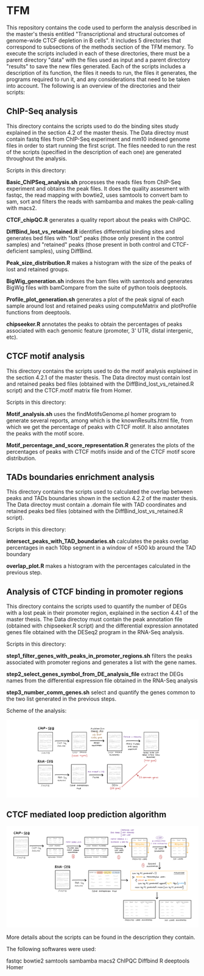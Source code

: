 # TFM

This repository contains the code used to perform the analysis described in the master's thesis entitled "Transcriptional and structural outcomes of genome-wide CTCF depletion in B cells". It includes 5 directories that correspond to subsections of the methods section of the TFM memory. To execute the scripts included in each of these directories, there must be a parent directory "data" with the files used as input and a parent directory "results" to save the new files generated. Each of the scripts includes a description of its function, the files it needs to run, the files it generates, the programs required to run it, and any considerations that need to be taken into account. The following is an overview of the directories and their scripts: 


## ChIP-Seq analysis

This directory contains the scripts used to do the binding sites study explained in the section 4.2 of the master thesis. The Data directoy must contain fastq files from ChIP-Seq experiment and mm10 indexed genome files in order to start running the first script. The files needed to run the rest of the scripts (specified in the description of each one) are generated throughout the analysis. 

Scripts in this directory:

**Basic_ChIPSeq_analysis.sh** processes the reads files from ChIP-Seq experiment and obtains the peak files. It does the quality assesment with fastqc, the read mapping with bowtie2, uses samtools to convert bam to sam, sort and filters the reads with sambamba and makes the peak-calling with macs2. 

**CTCF_chipQC.R** generates a quality report about the peaks with ChIPQC.

**DiffBind_lost_vs_retained.R** identifies differential binding sites and generates bed files with "lost" peaks (those only present in the control samples) and "retained" peaks (those present in both control and CTCF-deficient samples), using DiffBind.  

**Peak_size_distribution.R** makes a histogram with the size of the peaks of lost and retained groups.  

**BigWig_generation.sh** indexes the bam files with samtools and generates BigWig files with bamCompare from the suite of python tools deeptools. 

**Profile_plot_generation.sh** generates a plot of the peak signal of each sample around lost and retained peaks using computeMatrix and plotProfile functions from deeptools. 

**chipseeker.R** annotates the peaks to obtain the percentages of peaks associated with each genomic feature (promoter, 3' UTR, distal intergenic, etc). 

## CTCF motif analysis

This directory contains the scripts used to do the motif analysis explained in the section 4.2.1 of the master thesis. The Data directoy must contain lost and retained peaks bed files (obtained with the DiffBind_lost_vs_retained.R script) and the CTCF.motif matrix file from Homer.  

Scripts in this directory:

**Motif_analysis.sh** uses the findMotifsGenome.pl homer program to generate several reports, among which is the knownResults.html file, from which we get the percentage of peaks with CTCF motif. It also annotates the peaks with the motif score.

**Motif_percentage_and_score_representation.R** generates the plots of the percentages of peaks with CTCF motifs inside and of the CTCF motif score distribution. 

## TADs boundaries enrichment analysis

This directory contains the scripts used to calculated the overlap between peaks and TADs boundaries shown in the section 4.2.2 of the master thesis. The Data directoy must contain a .domain file with TAD coordinates and retained peaks bed files (obtained with the DiffBind_lost_vs_retained.R script).

Scripts in this directory:

**intersect_peaks_with_TAD_boundaries.sh** calculates the peaks overlap percentages in each 10bp segment in a window of ±500 kb around the TAD boundary

**overlap_plot.R** makes a histogram with the percentages calculated in the previous step. 


## Analysis of CTCF binding in promoter regions

This directory contains the scripts used to quantify the number of DEGs with a lost peak in their promoter region, explained in the section 4.4.1 of the master thesis. The Data directoy must contain the peak annotation file (obtained with chipseeker.R script) and the differential expression annotated genes file obtained with the DESeq2 program in the RNA-Seq analysis. 

Scripts in this directory:

**step1_filter_genes_with_peaks_in_promoter_regions.sh** filters the peaks associated with promoter regions and generates a list with the gene names. 

**step2_select_genes_symbol_from_DE_analysis_file** extract the DEGs names from the differential expression file obtained in the RNA-Seq analysis

**step3_number_comm_genes.sh** select and quantify the genes common to the two list generated in the previous steps. 

Scheme of the analysis:

![](Scheme1.png)

## CTCF mediated loop prediction algorithm



![](Scheme2.png)


More details about the scripts can be found in the description they contain.

The following softwares were used:

fastqc
bowtie2
samtools
sambamba
macs2
ChIPQC
Diffbind
R
deeptools
Homer




